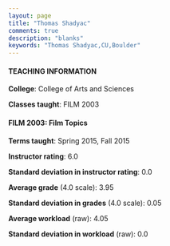 ```yaml
---
layout: page
title: "Thomas Shadyac" 
comments: true
description: "blanks"
keywords: "Thomas Shadyac,CU,Boulder"
---
```

<head>
<script src="https://ajax.googleapis.com/ajax/libs/jquery/2.1.3/jquery.min.js"></script>
<script src="https://dl.dropboxusercontent.com/s/pc42nxpaw1ea4o9/highcharts.js?dl=0"></script>
<!-- <script src="../assets/js/highcharts.js"></script> -->
<style type="text/css">@font-face {
	font-family: "Bebas Neue";
	src: url(https://www.filehosting.org/file/details/544349/BebasNeue Regular.otf) format("opentype");
	}
	h1.Bebas { 
		font-family: "Bebas Neue", Verdana, Tahoma;
	}
</style>
</head>
	   
#### TEACHING INFORMATION

**College**: College of Arts and Sciences

**Classes taught**: FILM 2003

#### FILM 2003: Film Topics

**Terms taught**: Spring 2015, Fall 2015

**Instructor rating**: 6.0

**Standard deviation in instructor rating**: 0.0

**Average grade** (4.0 scale): 3.95

**Standard deviation in grades** (4.0 scale): 0.05

**Average workload** (raw): 4.05

**Standard deviation in workload** (raw): 0.0

